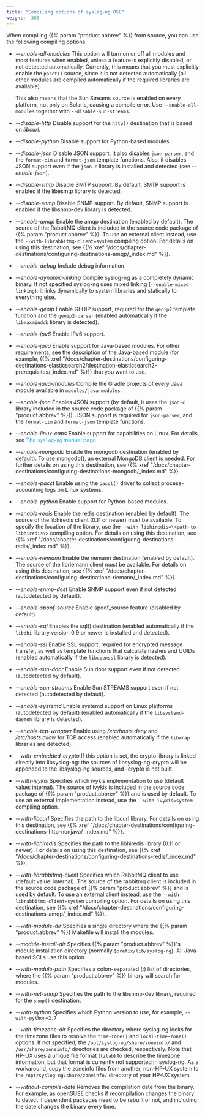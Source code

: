 ```yaml
---
title: "Compiling options of syslog-ng OSE"
weight:  300
---
```

<!-- DISCLAIMER: This file is based on the syslog-ng Open Source Edition documentation https://github.com/balabit/syslog-ng-ose-guides/commit/2f4a52ee61d1ea9ad27cb4f3168b95408fddfdf2 and is used under the terms of The syslog-ng Open Source Edition Documentation License. The file has been modified by Axoflow. -->

When compiling {{% param "product.abbrev" %}} from source, you can use the following compiling options.

  - *--enable-all-modules* This option will turn on or off all modules and most features when enabled, unless a feature is explicitly disabled, or not detected automatically. Currently, this means that you must explicitly enable the `pacct()` source, since it is not detected automatically (all other modules are compiled automatically if the required libraries are available).
    
    This also means that the Sun Streams source is enabled on every platform, not only on Solaris, causing a compile error. Use `--enable-all-modules` together with `--disable-sun-streams`.

  - *--disable-http* Disable support for the `http()` destination that is based on *libcurl*.

  - *--disable-python* Disable support for Python-based modules.

  - *--disable-json* Disable JSON support. It also disables `json-parser`, and the `format-cim` and `format-json` template functions. Also, it disables JSON support even if the `json-c` library is installed and detected (see *--enable-json*).

  - *--disable-smtp* Disable SMTP support. By default, SMTP support is enabled if the libesmtp library is detected.

  - *--disable-snmp* Disable SNMP support. By default, SNMP support is enabled if the libsnmp-dev library is detected.

  - *--enable-amqp* Enable the amqp destination (enabled by default). The source of the RabbitMQ client is included in the source code package of {{% param "product.abbrev" %}}. To use an external client instead, use the `--with-librabbitmq-client=system` compiling option. For details on using this destination, see {{% xref "/docs/chapter-destinations/configuring-destinations-amqp/_index.md" %}}.

  - *--enable-debug* Include debug information.

  - *--enable-dynamic-linking* Compile syslog-ng as a completely dynamic binary. If not specified syslog-ng uses mixed linking (`--enable-mixed-linking`): it links dynamically to system libraries and statically to everything else.

  - *--enable-geoip* Enable GEOIP support, required for the `geoip2` template function and the `geoip2-parser` (enabled automatically if the `libmaxminddb` library is detected).

  - *--enable-ipv6* Enable IPv6 support.

  - *--enable-java* Enable support for Java-based modules. For other requirements, see the description of the Java-based module (for example, {{% xref "/docs/chapter-destinations/configuring-destinations-elasticsearch2/destination-elasticsearch2-prerequisites/_index.md" %}}) that you want to use.

  - *--enable-java-modules* Compile the Gradle projects of every Java module available in `modules/java-modules`.

  - *--enable-json* Enables JSON support (by default, it uses the `json-c` library included in the source code package of {{% param "product.abbrev" %}}). JSON support is required for `json-parser`, and the `format-cim` and `format-json` template functions.

  - *--enable-linux-caps* Enable support for capabilities on Linux. For details, see <span class="mcFormatColor" style="color: #04aada;">The `syslog-ng` manual page</span>.

  - *--enable-mongodb* Enable the mongodb destination (enabled by default). To use <span class="code">mongodb()</span>, an external MongoDB client is needed. For further details on using this destination, see {{% xref "/docs/chapter-destinations/configuring-destinations-mongodb/_index.md" %}}.

  - *--enable-pacct* Enable using the `pacct()` driver to collect process-accounting logs on Linux systems.

  - *--enable-python* Enable support for Python-based modules.

  - *--enable-redis* Enable the redis destination (enabled by default). The source of the libhiredis client (0.11 or newer) must be available. To specify the location of the library, use the `--with-libhiredis=\<path-to-libhiredis\>` compiling option. For details on using this destination, see {{% xref "/docs/chapter-destinations/configuring-destinations-redis/_index.md" %}}.

  - *--enable-riemann* Enable the riemann destination (enabled by default). The source of the libriemann client must be available. For details on using this destination, see {{% xref "/docs/chapter-destinations/configuring-destinations-riemann/_index.md" %}}.

  - *--enable-snmp-dest* Enable SNMP support even if not detected (autodetected by default).

  - *--enable-spoof-source* Enable spoof_source feature (disabled by default).

  - *--enable-sql* Enables the sql() destination (enabled automatically if the `libdbi` library version 0.9 or newer is installed and detected).

  - *--enable-ssl* Enable SSL support, required for encrypted message transfer, as well as template functions that calculate hashes and UUIDs (enabled automatically if the `libopenssl` library is detected).

  - *--enable-sun-door* Enable Sun door support even if not detected (autodetected by default).

  - *--enable-sun-streams* Enable Sun STREAMS support even if not detected (autodetected by default).

  - *--enable-systemd* Enable systemd support on Linux platforms (autodetected by default) (enabled automatically if the `libsystemd-daemon` library is detected).

  - *--enable-tcp-wrapper* Enable using */etc/hosts.deny* and */etc/hosts.allow* for TCP access (enabled automatically if the `libwrap` libraries are detected).

  - *--with-embedded-crypto* If this option is set, the crypto library is linked directly into libsyslog-ng: the sources of libsyslog-ng-crypto will be appended to the libsyslog-ng sources, and -crypto is not built.

  - *--with-ivykis* Specifies which ivykis implementation to use (default value: internal). The source of ivykis is included in the source code package of {{% param "product.abbrev" %}} and is used by default. To use an external implementation instead, use the `--with-ivykis=system` compiling option.

  - *--with-libcurl* Specifies the path to the libcurl library. For details on using this destination, see {{% xref "/docs/chapter-destinations/configuring-destinations-http-nonjava/_index.md" %}}.

  - *--with-libhiredis* Specifies the path to the libhiredis library (0.11 or newer). For details on using this destination, see {{% xref "/docs/chapter-destinations/configuring-destinations-redis/_index.md" %}}.

  - *--with-librabbitmq-client* Specifies which RabbitMQ client to use (default value: internal). The source of the rabbitmq client is included in the source code package of {{% param "product.abbrev" %}} and is used by default. To use an external client instead, use the `--with-librabbitmq-client=system` compiling option. For details on using this destination, see {{% xref "/docs/chapter-destinations/configuring-destinations-amqp/_index.md" %}}.

  - *--with-module-dir* Specifies a single directory where the {{% param "product.abbrev" %}} Makefile will install the modules.

  - *--module-install-dir* Specifies {{% param "product.abbrev" %}}'s module installation directory (normally `$prefix/lib/syslog-ng`). All Java-based SCLs use this option.

  - *--with-module-path* Specifies a colon-separated (:) list of directories, where the {{% param "product.abbrev" %}} binary will search for modules.

  - *--with-net-snmp* Specifies the path to the libsnmp-dev library, required for the `snmp()` destination.

  - *--with-python* Specifies which Python version to use, for example, `--with-python=2.7`

  - *--with-timezone-dir* Specifies the directory where syslog-ng looks for the timezone files to resolve the `time-zone()` and `local-time-zone()` options. If not specified, the `/opt/syslog-ng/share/zoneinfo/` and `/usr/share/zoneinfo/` directories are checked, respectively. Note that HP-UX uses a unique file format (`tztab`) to describe the timezone information, but that format is currently not supported in syslog-ng. As a workaround, copy the zoneinfo files from another, non-HP-UX system to the `/opt/syslog-ng/share/zoneinfo/` directory of your HP-UX system.

  - *--without-compile-date* Removes the compilation date from the binary. For example, as openSUSE checks if recompilation changes the binary to detect if dependent packages need to be rebuilt or not, and including the date changes the binary every time.
